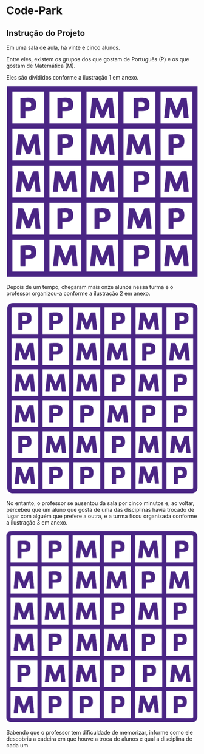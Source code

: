 # Code-Park

## Instrução do Projeto

Em uma sala de aula, há vinte e cinco alunos.

Entre eles, existem os grupos dos que gostam de Português (P) e os que gostam de Matemática (M).

Eles são divididos conforme a ilustração 1 em anexo.

<img src="https://github.com/marcelofox4/formacao-acelerada-em-programacao-softex/blob/main/01-logica-de-programacao-e-orientacao-a-objetos/m1-logica-imperativa/02-code-park/img/Ilustracao%2001.png">

<br>

Depois de um tempo, chegaram mais onze alunos nessa turma e o professor organizou-a conforme a ilustração 2 em anexo.

<img src="https://github.com/marcelofox4/formacao-acelerada-em-programacao-softex/blob/main/01-logica-de-programacao-e-orientacao-a-objetos/m1-logica-imperativa/02-code-park/img/Ilustracao%2002.png">

<br>

No entanto, o professor se ausentou da sala por cinco minutos e, ao voltar, percebeu que um aluno que gosta de uma das disciplinas havia trocado de lugar com alguém que prefere a outra, e a turma ficou organizada conforme a ilustração 3 em anexo.

<img src="https://github.com/marcelofox4/formacao-acelerada-em-programacao-softex/blob/main/01-logica-de-programacao-e-orientacao-a-objetos/m1-logica-imperativa/02-code-park/img/Ilustracao-03-(nova)-(1).png">

<br>

Sabendo que o professor tem dificuldade de memorizar, informe como ele descobriu a cadeira em que houve a troca de alunos e qual a disciplina de cada um.
